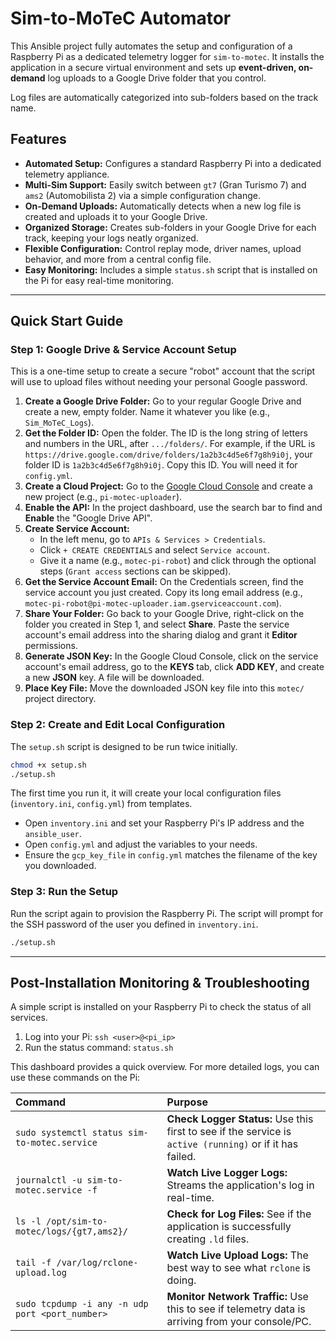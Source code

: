 # Sim-to-MoTeC Automator

This Ansible project fully automates the setup and configuration of a Raspberry Pi as a dedicated telemetry logger for `sim-to-motec`. It installs the application in a secure virtual environment and sets up **event-driven, on-demand** log uploads to a Google Drive folder that you control.

Log files are automatically categorized into sub-folders based on the track name.

## Features

-   **Automated Setup:** Configures a standard Raspberry Pi into a dedicated telemetry appliance.
-   **Multi-Sim Support:** Easily switch between `gt7` (Gran Turismo 7) and `ams2` (Automobilista 2) via a simple configuration change.
-   **On-Demand Uploads:** Automatically detects when a new log file is created and uploads it to your Google Drive.
-   **Organized Storage:** Creates sub-folders in your Google Drive for each track, keeping your logs neatly organized.
-   **Flexible Configuration:** Control replay mode, driver names, upload behavior, and more from a central config file.
-   **Easy Monitoring:** Includes a simple `status.sh` script that is installed on the Pi for easy real-time monitoring.

---

## Quick Start Guide

### Step 1: Google Drive & Service Account Setup

This is a one-time setup to create a secure "robot" account that the script will use to upload files without needing your personal Google password.

1.  **Create a Google Drive Folder:** Go to your regular Google Drive and create a new, empty folder. Name it whatever you like (e.g., `Sim_MoTeC_Logs`).
2.  **Get the Folder ID:** Open the folder. The ID is the long string of letters and numbers in the URL, after `.../folders/`. For example, if the URL is `https://drive.google.com/drive/folders/1a2b3c4d5e6f7g8h9i0j`, your folder ID is `1a2b3c4d5e6f7g8h9i0j`. Copy this ID. You will need it for `config.yml`.
3.  **Create a Cloud Project:** Go to the [Google Cloud Console](https://console.cloud.google.com/projectcreate) and create a new project (e.g., `pi-motec-uploader`).
4.  **Enable the API:** In the project dashboard, use the search bar to find and **Enable** the "Google Drive API".
5.  **Create Service Account:**
    * In the left menu, go to `APIs & Services > Credentials`.
    * Click `+ CREATE CREDENTIALS` and select `Service account`.
    * Give it a name (e.g., `motec-pi-robot`) and click through the optional steps (`Grant access` sections can be skipped).
6.  **Get the Service Account Email:** On the Credentials screen, find the service account you just created. Copy its long email address (e.g., `motec-pi-robot@pi-motec-uploader.iam.gserviceaccount.com`).
7.  **Share Your Folder:** Go back to your Google Drive, right-click on the folder you created in Step 1, and select **Share**. Paste the service account's email address into the sharing dialog and grant it **Editor** permissions.
8.  **Generate JSON Key:** In the Google Cloud Console, click on the service account's email address, go to the **KEYS** tab, click **ADD KEY**, and create a new **JSON** key. A file will be downloaded.
9.  **Place Key File:** Move the downloaded JSON key file into this `motec/` project directory.

### Step 2: Create and Edit Local Configuration

The `setup.sh` script is designed to be run twice initially.

```bash
chmod +x setup.sh
./setup.sh
```

The first time you run it, it will create your local configuration files (`inventory.ini`, `config.yml`) from templates.

-   Open `inventory.ini` and set your Raspberry Pi's IP address and the `ansible_user`.
-   Open `config.yml` and adjust the variables to your needs.
-   Ensure the `gcp_key_file` in `config.yml` matches the filename of the key you downloaded.

### Step 3: Run the Setup

Run the script again to provision the Raspberry Pi. The script will prompt for the SSH password of the user you defined in `inventory.ini`.

```bash
./setup.sh
```

---

## Post-Installation Monitoring & Troubleshooting

A simple script is installed on your Raspberry Pi to check the status of all services.

1.  Log into your Pi: `ssh <user>@<pi_ip>`
2.  Run the status command: `status.sh`

This dashboard provides a quick overview. For more detailed logs, you can use these commands on the Pi:

| Command | Purpose |
| :--- | :--- |
| `sudo systemctl status sim-to-motec.service` | **Check Logger Status:** Use this first to see if the service is `active (running)` or if it has failed. |
| `journalctl -u sim-to-motec.service -f` | **Watch Live Logger Logs:** Streams the application's log in real-time. |
| `ls -l /opt/sim-to-motec/logs/{gt7,ams2}/` | **Check for Log Files:** See if the application is successfully creating `.ld` files. |
| `tail -f /var/log/rclone-upload.log` | **Watch Live Upload Logs:** The best way to see what `rclone` is doing. |
| `sudo tcpdump -i any -n udp port <port_number>` | **Monitor Network Traffic:** Use this to see if telemetry data is arriving from your console/PC. |

